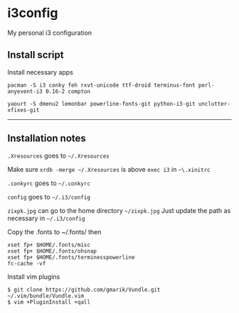 # i3config
My personal i3 configuration

## Install script

Install necessary apps

```
pacman -S i3 conky feh rxvt-unicode ttf-droid terminus-font perl-anyevent-i3 0.16-2 compton
```

```
yaourt -S dmenu2 lemonbar powerline-fonts-git python-i3-git unclutter-xfixes-git
```

---


## Installation notes

`.Xresources` goes to `~/.Xresources`

Make sure `xrdb -merge ~/.Xresources` is above `exec i3` in `~\.xinitrc`

`.conkyrc` goes to `~/.conkyrc`

`config` goes to `~/.i3/config`

`zixpk.jpg` can go to the home directory `~/zixpk.jpg`
Just update the path as necessary in `~/.i3/config`


Copy the .fonts to ~/.fonts/
then 
```
xset fp+ $HOME/.fonts/misc
xset fp+ $HOME/.fonts/ohsnap
xset fp+ $HOME/.fonts/terminesspowerline
fc-cache -vf
```

Install vim plugins
```
$ git clone https://github.com/gmarik/Vundle.git ~/.vim/bundle/Vundle.vim
$ vim +PluginInstall +qall
```

